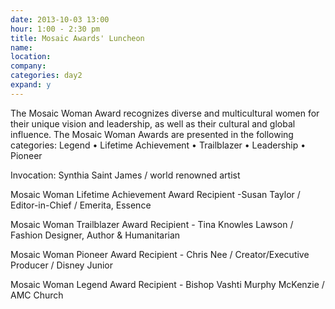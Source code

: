 ```yaml
---
date: 2013-10-03 13:00
hour: 1:00 - 2:30 pm
title: Mosaic Awards' Luncheon
name: 
location: 
company:
categories: day2
expand: y 
---
```

The Mosaic Woman Award recognizes diverse and multicultural women for their unique vision and leadership, as well as their cultural and global influence. The Mosaic Woman Awards are presented in the following categories: Legend • Lifetime Achievement • Trailblazer • Leadership • Pioneer

Invocation: Synthia Saint James / world renowned artist 

Mosaic Woman Lifetime Achievement Award Recipient -Susan Taylor / Editor-in-Chief / Emerita, Essence 

Mosaic Woman Trailblazer Award Recipient - Tina Knowles Lawson / Fashion Designer, Author & Humanitarian 

Mosaic Woman Pioneer Award Recipient - Chris Nee / Creator/Executive Producer / Disney Junior

Mosaic Woman Legend Award Recipient - Bishop Vashti Murphy McKenzie / AMC Church